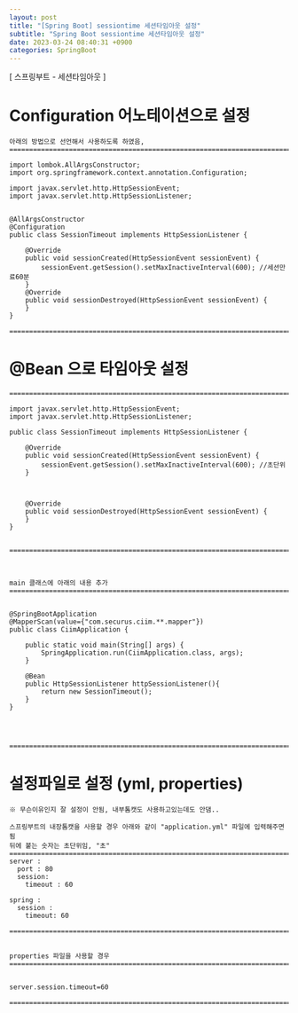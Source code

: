 ```yaml
---
layout: post
title: "[Spring Boot] sessiontime 세션타임아웃 설정"
subtitle: "Spring Boot sessiontime 세션타임아웃 설정"
date: 2023-03-24 08:40:31 +0900
categories: SpringBoot
---
```

[ 스프링부트 - 세션타임아웃 ]


# Configuration 어노테이션으로 설정

	아래의 방법으로 선언해서 사용하도록 하였음,
	=====================================================================================================================================================

	import lombok.AllArgsConstructor;
	import org.springframework.context.annotation.Configuration;

	import javax.servlet.http.HttpSessionEvent;
	import javax.servlet.http.HttpSessionListener;


	@AllArgsConstructor
	@Configuration
	public class SessionTimeout implements HttpSessionListener {

		@Override
		public void sessionCreated(HttpSessionEvent sessionEvent) {
			sessionEvent.getSession().setMaxInactiveInterval(600); //세션만료60분
		}
		@Override
		public void sessionDestroyed(HttpSessionEvent sessionEvent) {
		}
	}

	=====================================================================================================================================================



# @Bean 으로 타임아웃 설정
		

	=====================================================================================================================================================

	import javax.servlet.http.HttpSessionEvent;
	import javax.servlet.http.HttpSessionListener;

	public class SessionTimeout implements HttpSessionListener {

		@Override
		public void sessionCreated(HttpSessionEvent sessionEvent) {
			sessionEvent.getSession().setMaxInactiveInterval(600); //초단위
		}



		@Override
		public void sessionDestroyed(HttpSessionEvent sessionEvent) {
		}
	}


	=====================================================================================================================================================



	main 클래스에 아래의 내용 추가
	=====================================================================================================================================================


	@SpringBootApplication
	@MapperScan(value={"com.securus.ciim.**.mapper"})
	public class CiimApplication {

		public static void main(String[] args) {
			SpringApplication.run(CiimApplication.class, args);
		}

		@Bean
		public HttpSessionListener httpSessionListener(){
			return new SessionTimeout();
		}
	}




	=====================================================================================================================================================




# 설정파일로 설정 (yml, properties)
	※ 무슨이유인지 잘 설정이 안됨, 내부톰캣도 사용하고있는데도 안댐..
	
	스프링부트의 내장톰캣을 사용할 경우 아래와 같이 "application.yml" 파일에 입력해주면 됨
	뒤에 붙는 숫자는 초단위임, "초"
	=====================================================================================================================================================
	server :
	  port : 80
	  session:
		timeout : 60

	spring :
	  session : 
		timeout: 60

	=====================================================================================================================================================


	properties 파일을 사용할 경우
	=====================================================================================================================================================


	server.session.timeout=60

	=====================================================================================================================================================                         
